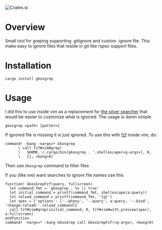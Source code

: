 ![Crates.io](https://img.shields.io/crates/v/gkosgrep)

# Overview

Small tool for greping supporting .gitignore and custom .ignore file. This
make easy to ignore files that reside in git like rspec support files.

# Installation

    cargo install gkosgrep

# Usage

I did this to use inside vim as a replacement for [the silver searcher](https://github.com/ggreer/the_silver_searcher)
that would be easier to customize what is ignored. The usage is damn simple

    gkosgrep <path> [pattern]

If ignored file is missing it is just ignored. To use this with
[fzf](https://github.com/junegunn/fzf.vim) inside vim, do:

    command! -bang -nargs=* Gkosgrep
          \ call fzf#vim#grep(
          \   $HOME.'/.cargo/bin/gkosgrep . '.shellescape(<q-args>), 0,
          \   {}, <bang>0)

Then use `Gkosgrep` command to filter files

If you (like me) want searches to ignore file names use this


    function! GkosGrepFzf(query, fullscreen)
      let command_fmt = 'gkosgrep . %s || true'
      let initial_command = printf(command_fmt, shellescape(a:query))
      let reload_command = printf(command_fmt, '{q}')
      let spec = {'options': ['--phony', '--query', a:query, '--bind', 'change:reload:'.reload_command]}
      call fzf#vim#grep(initial_command, 0, fzf#vim#with_preview(spec), a:fullscreen)
    endfunction
    command! -nargs=* -bang GkosGrep call GkosGrepFzf(<q-args>, <bang>0)
